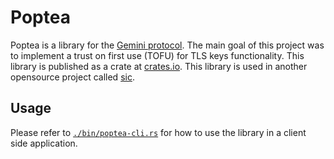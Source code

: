 # Poptea

Poptea is a library for the [Gemini protocol](https://gemini.circumlunar.space/). The main goal of this project was to implement a trust on first use (TOFU) for TLS keys functionality.
This library is published as a crate at [crates.io](https://crates.io/search?q=poptea).
This library is used in another opensource project called [sic](https://github.com/epilys/sic).

## Usage

Please refer to [`./bin/poptea-cli.rs`](src/bin/poptea-cli.rs) for how to use the library in a client side application.

